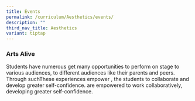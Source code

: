 ```yaml
---
title: Events
permalink: /curriculum/Aesthetics/events/
description: ""
third_nav_title: Aesthetics
variant: tiptap
---
```

<h3><strong>Arts Alive</strong></h3>
<p>Students have numerous get many opportunities to perform on stage to various
audiences, to different audiences like their parents and peers. Through
suchThese experiences empower , the students to collaborate and develop
greater self-confidence. are empowered to work collaboratively, developing
greater self-confidence.</p>